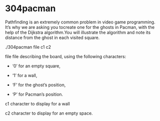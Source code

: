 # 304pacman
 
Pathfinding is an extremely common problem in video game programming. It’s why we are asking you tocreate one for the ghosts in Pacman, with the help of the Dijkstra algorithm.You will illustrate the algorithm and note its distance from the ghost in each visited square.

./304pacman file c1 c2

file    file describing the board, using the following characters:

- ‘0’ for an empty square,

- ‘1’ for a wall,

- ‘F’ for the ghost’s position,

- ‘P’ for Pacman’s position.

c1      character to display for a wall

c2      character to display for an empty space.
